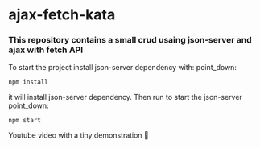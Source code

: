 # ajax-fetch-kata

### This repository contains a small crud usaing json-server and ajax with fetch API

To start the project install json-server dependency with:  point_down:

``` node
npm install
```

it will install json-server dependency. Then run to start the json-server point_down:

``` node
npm start
```

Youtube video with a tiny demonstration :red_circle:
